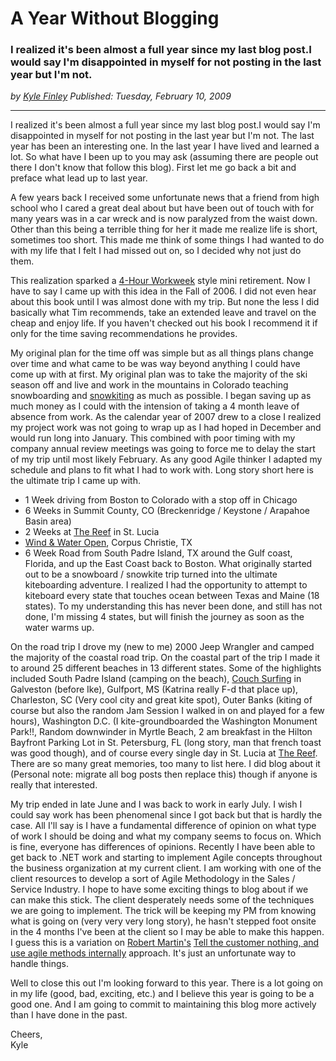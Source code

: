 # A Year Without Blogging
### I realized it's been almost a full year since my last blog post.I would say I'm disappointed in myself for not posting in the last year but I'm not.

*<div class="article-meta-data"> by <span class="article-meta-author" itemprop="author"><a href="https://twitter.com/kfinley" target="_blank" title="kfinley on Twitter">Kyle Finley</a></span> Published: <time itemprop="pubdate" datetime="2/10/2009 6:40:00 PM">Tuesday, February 10, 2009</time></div>*

---

I realized it's been almost a full year since my last blog post.I would say I'm disappointed in myself for not posting in the last year but I'm not. The last year has been an interesting one. In the last year I have lived and learned a lot. So what have I been up to you may ask (assuming there are people out there I don't know that follow this blog). First let me go back a bit and preface what lead up to last year.

A few years back I received some unfortunate news that a friend from high school who I cared a great deal about but have been out of touch with for many years was in a car wreck and is now paralyzed from the waist down. Other than this being a terrible thing for her it made me realize life is short, sometimes too short. This made me think of some things I had wanted to do with my life that I felt I had missed out on, so I decided why not just do them.

This realization sparked a [4-Hour Workweek](http://www.fourhourworkweek.com) style mini retirement. Now I have to say I came up with this idea in the Fall of 2006. I did not even hear about this book until I was almost done with my trip. But none the less I did basically what Tim recommends, take an extended leave and travel on the cheap and enjoy life. If you haven't checked out his book I recommend it if only for the time saving recommendations he provides.

My original plan for the time off was simple but as all things plans change over time and what came to be was way beyond anything I could have come up with at first. My original plan was to take the majority of the ski season off and live and work in the mountains in Colorado teaching snowboarding and [snowkiting](http://en.wikipedia.org/wiki/Snowkiting) as much as possible. I began saving up as much money as I could with the intension of taking a 4 month leave of absence from work. As the calendar year of 2007 drew to a close I realized my project work was not going to wrap up as I had hoped in December and would run long into January. This combined with poor timing with my company annual review meetings was going to force me to delay the start of my trip until most likely February. As any good Agile thinker I adapted my schedule and plans to fit what I had to work with. Long story short here is the ultimate trip I came up with.

* 1 Week driving from Boston to Colorado with a stop off in Chicago
* 6 Weeks in Summit County, CO (Breckenridge / Keystone / Arapahoe Basin area)
* 2 Weeks at [The Reef](http://www.slucia.com/windsurf/kitesurf.html) in St. Lucia
* [Wind & Water Open](http://www.uswindandwateropen.com/Kiteboarding.html), Corpus Christie, TX
* 6 Week Road from South Padre Island, TX around the Gulf coast, Florida, and up the East Coast back to Boston.
What originally started out to be a snowboard / snowkite trip turned into the ultimate kiteboarding adventure. I realized I had the opportunity to attempt to kiteboard every state that touches ocean between Texas and Maine (18 states). To my understanding this has never been done, and still has not done, I'm missing 4 states, but will finish the journey as soon as the water warms up.

On the road trip I drove my (new to me) 2000 Jeep Wrangler and camped the majority of the coastal road trip. On the coastal part of the trip I made it to around 25 different beaches in 13 different states. Some of the highlights included South Padre Island (camping on the beach), [Couch Surfing](http://www.couchsurfing.com/) in Galveston (before Ike), Gulfport, MS (Katrina really F-d that place up), Charleston, SC (Very cool city and great kite spot), Outer Banks (kiting of course but also the random Jam Session I walked in on and played for a few hours), Washington D.C. (I kite-groundboarded the Washington Monument Park!!, Random downwinder in Myrtle Beach, 2 am breakfast in the Hilton Bayfront Parking Lot in St. Petersburg, FL (long story, man that french toast was good though), and of course every single day in St. Lucia at [The Reef](http://www.slucia.com/windsurf/kitesurf.html). There are so many great memories, too many to list here. I did blog about it (Personal note: migrate all bog posts then replace this) though if anyone is really that interested.

My trip ended in late June and I was back to work in early July. I wish I could say work has been phenomenal since I got back but that is hardly the case. All I'll say is I have a fundamental difference of opinion on what type of work I should be doing and what my company seems to focus on. Which is fine, everyone has differences of opinions. Recently I have been able to get back to .NET work and starting to implement Agile concepts throughout the business organization at my current client. I am working with one of the client resources to develop a sort of Agile Methodology in the Sales / Service Industry. I hope to have some exciting things to blog about if we can make this stick. The client desperately needs some of the techniques we are going to implement. The trick will be keeping my PM from knowing what is going on (very very very long story), he hasn't stepped foot onsite in the 4 months I've been at the client so I may be able to make this happen. I guess this is a variation on [Robert Martin's](http://www.objectmentor.com/omTeam/martin_r.html) [Tell the customer nothing, and use agile methods internally](http://osdir.com/ml/programming.scrum.general/2003-07/msg00161.html) approach. It's just an unfortunate way to handle things.

Well to close this out I'm looking forward to this year. There is a lot going on in my life (good, bad, exciting, etc.) and I believe this year is going to be a good one. And I am going to commit to maintaining this blog more actively than I have done in the past.

Cheers,<br>
Kyle
